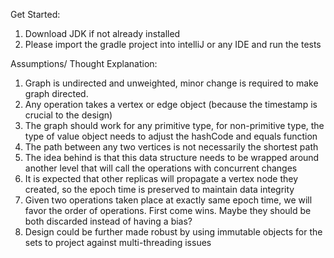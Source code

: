 Get Started:
1. Download JDK if not already installed
2. Please import the gradle project into intelliJ or any IDE and run the tests

Assumptions/ Thought Explanation:
1. Graph is undirected and unweighted, minor change is required to make graph directed.
2. Any operation takes a vertex or edge object (because the timestamp is crucial to the design)
3. The graph should work for any primitive type, for non-primitive type, the type of value object needs to adjust the hashCode and equals function
4. The path between any two vertices is not necessarily the shortest path
5. The idea behind is that this data structure needs to be wrapped around another level that will call the operations with concurrent changes
6. It is expected that other replicas will propagate a vertex node they created, so the epoch time is preserved to maintain data integrity
7. Given two operations taken place at exactly same epoch time, we will favor the order of operations. First come wins. Maybe they should be both discarded instead of having a bias?
8. Design could be further made robust by using immutable objects for the sets to project against multi-threading issues

